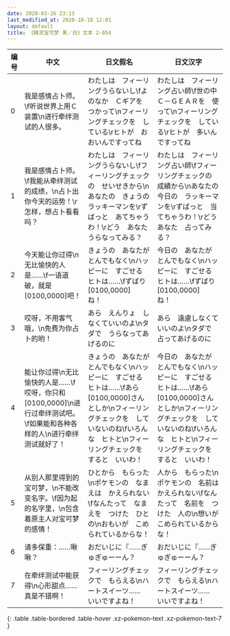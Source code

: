 ```yaml
---
date: 2020-03-26 23:13
last_modified_at: 2020-10-18 12:01
layout: default
title: 《精灵宝可梦 黑／白》文本 2-054
---
```

| 编号 | 中文 | 日文假名 | 日文汉字 |
| ---- | ---- | ---- | --- |
| 0 | 我是感情占卜师。\f听说世界上用Ｃ装置\n进行牵绊测试的人很多。 | わたしは　フィーリングうらないし\fよのなか　Ｃギアを　つかって\nフィーリングチェックを　している\rヒトが　おおいんですってね | わたしは　フィーリング占い師\f世の中　Ｃ－ＧＥＡＲを　使って\nフィーリングチェックを　している\rヒトが　多いんですってね |
| 1 | 我是感情占卜师。\f我能从牵绊测试的成绩，\n占卜出你今天的运势！\r怎样，想占卜看看吗？ | わたしは　フィーリングうらないし\fフィーリングチェックの　せいせきから\nあなたの　きょうの　ラッキーマンを\rずばっと　あてちゃうわ！\rどう　あなた　うらなってみる？ | わたしは　フィーリング占い師\fフィーリングチェックの　成績から\nあなたの　今日の　ラッキーマンを\rずばっと　当てちゃうわ！\rどう　あなた　占ってみる？ |
| 2 | 今天能让你过得\n无比愉快的人是……\f一语道破，就是[0100,0000]吧！ | きょうの　あなたが　とんでもなく\nハッピーに　すごせる　ヒトは……\fずばり　[0100,0000]　ね！ | 今日の　あなたが　とんでもなく\nハッピーに　すごせる　ヒトは……\fずばり　[0100,0000]　ね！ |
| 3 | 哎呀，不用客气哦，\n免费为你占卜的哟！ | あら　えんりょ　しなくていいのよ\nタダで　うらなってあげるのに | あら　遠慮しなくていいのよ\nタダで　占ってあげるのに |
| 4 | 能让你过得\n无比愉快的人是……\f哎呀，你只和[0100,0000]\n进行过牵绊测试吧。\f如果能和各种各样的人\n进行牵绊测试就好了！ | きょうの　あなたが　とんでもなく\nハッピーに　すごせる　ヒトは……\fあら　[0100,0000]さん　としか\nフィーリングチェックを　していないのね\fいろんな　ヒトと\nフィーリングチェックを　すると　いいわ！ | 今日の　あなたが　とんでもなく\nハッピーに　すごせる　ヒトは……\fあら　[0100,0000]さん　としか\nフィーリングチェックを　していないのね\fいろんな　ヒトと\nフィーリングチェックを　すると　いいわ！ |
| 5 | 从别人那里得到的宝可梦，\n不能改变名字。\f因为起的名字里，\n包含着原主人对宝可梦的感情！ | ひとから　もらった\nポケモンの　なまえは　かえられない\fなんたって　なまえを　つけた　ひとの\nおもいが　こめられているからな！ | 人から　もらった\nポケモンの　名前は　かえられない\fなんたって　名前を　つけた　人の\n想いが　こめられているからな！ |
| 6 | 请多保重：……啾啾？ | おだいじに『……ぎゅぎゅーーん？ | おだいじに『……ぎゅぎゅーーん？ |
| 7 | 在牵绊测试中能获得\n心形甜点……真是不错啊！ | フィーリングチェックで　もらえる\nハートスイーツ……　いいですよね！ | フィーリングチェックで　もらえる\nハートスイーツ……　いいですよね！ |
{: .table .table-bordered .table-hover .xz-pokemon-text .xz-pokemon-text-7 }